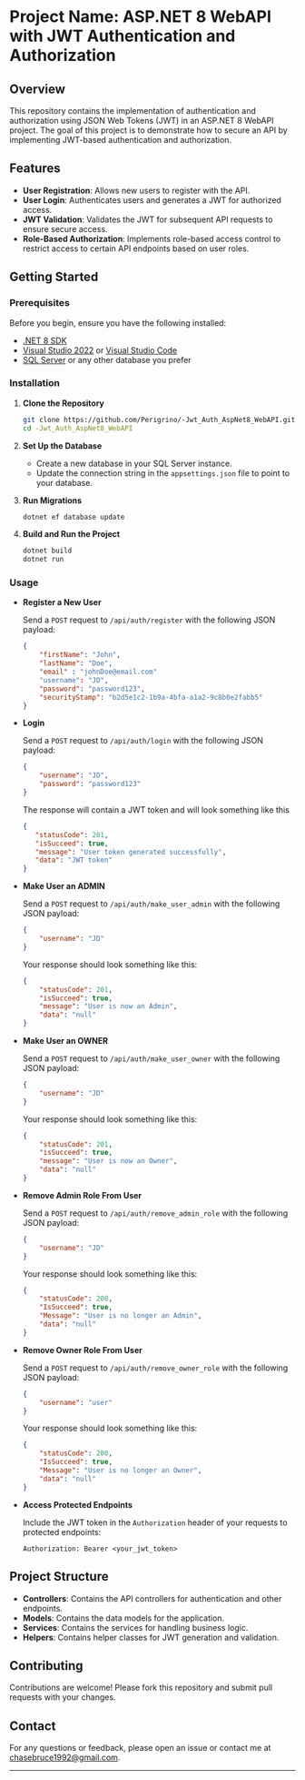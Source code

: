 # Project Name: ASP.NET 8 WebAPI with JWT Authentication and Authorization

## Overview

This repository contains the implementation of authentication and authorization using JSON Web Tokens (JWT) in an ASP.NET 8 WebAPI project. The goal of this project is to demonstrate how to secure an API by implementing JWT-based authentication and authorization.

## Features

- **User Registration**: Allows new users to register with the API.
- **User Login**: Authenticates users and generates a JWT for authorized access.
- **JWT Validation**: Validates the JWT for subsequent API requests to ensure secure access.
- **Role-Based Authorization**: Implements role-based access control to restrict access to certain API endpoints based on user roles.

## Getting Started

### Prerequisites

Before you begin, ensure you have the following installed:

- [.NET 8 SDK](https://dotnet.microsoft.com/download/dotnet/8.0)
- [Visual Studio 2022](https://visualstudio.microsoft.com/) or [Visual Studio Code](https://code.visualstudio.com/)
- [SQL Server](https://www.microsoft.com/en-us/sql-server/sql-server-downloads) or any other database you prefer

### Installation

1. **Clone the Repository**

   ```bash
   git clone https://github.com/Perigrino/-Jwt_Auth_AspNet8_WebAPI.git
   cd -Jwt_Auth_AspNet8_WebAPI
   ```

2. **Set Up the Database**

   - Create a new database in your SQL Server instance.
   - Update the connection string in the `appsettings.json` file to point to your database.

3. **Run Migrations**

   ```bash
   dotnet ef database update
   ```

4. **Build and Run the Project**

   ```bash
   dotnet build
   dotnet run
   ```

### Usage

- **Register a New User**

  Send a `POST` request to `/api/auth/register` with the following JSON payload:

  ```json
  {
      "firstName": "John",
      "lastName": "Doe",
      "email" : "johnDoe@email.com"
      "username": "JD",
      "password": "password123",
      "securityStamp": "b2d5e1c2-1b9a-4bfa-a1a2-9c8b0e2fabb5"
  }
  ```

- **Login**

  Send a `POST` request to `/api/auth/login` with the following JSON payload:

  ```json
  {
      "username": "JD",
      "password": "password123"
  }
  ```
  The response will contain a JWT token and will look something like this 
   ```json
  {
      "statusCode": 201,
      "isSucceed": true,
      "message": "User token generated successfully",
      "data": "JWT token"
  }
  ```

- **Make User an ADMIN**

  Send a `POST` request to `/api/auth/make_user_admin` with the following JSON payload:

  ```json
  {
      "username": "JD"
  }
  ```

    Your response should look something like this:

    ```json
    {
        "statusCode": 201,
        "isSucceed": true,
        "message": "User is now an Admin",
        "data": "null"
    }
    ```


- **Make User an OWNER**

  Send a `POST` request to `/api/auth/make_user_owner` with the following JSON payload:

  ```json
  {
      "username": "JD"
  }
  ```

  Your response should look something like this:

    ```json
    {
        "statusCode": 201,
        "isSucceed": true,
        "message": "User is now an Owner",
        "data": "null"
    }
    ```


- **Remove Admin Role From User**

  Send a `POST` request to `/api/auth/remove_admin_role` with the following JSON payload:

  ```json
  {
      "username": "JD"
  }
  ```

  Your response should look something like this:

    ```json
    {
        "statusCode": 200,
        "IsSucceed": true,
        "Message": "User is no longer an Admin",
        "data": "null"
    }
    ```



- **Remove Owner Role From User**

  Send a `POST` request to `/api/auth/remove_owner_role` with the following JSON payload:

  ```json
  {
      "username": "user"
  }
  ```

  Your response should look something like this:

    ```json
    {
        "statusCode": 200,
        "IsSucceed": true,
        "Message": "User is no longer an Owner",
        "data": "null"
    }
    ```

- **Access Protected Endpoints**

  Include the JWT token in the `Authorization` header of your requests to protected endpoints:

  ```http
  Authorization: Bearer <your_jwt_token>
  ```

## Project Structure

- **Controllers**: Contains the API controllers for authentication and other endpoints.
- **Models**: Contains the data models for the application.
- **Services**: Contains the services for handling business logic.
- **Helpers**: Contains helper classes for JWT generation and validation.

## Contributing

Contributions are welcome! Please fork this repository and submit pull requests with your changes.


## Contact

For any questions or feedback, please open an issue or contact me at [chasebruce1992@gmail.com](mailto:chasebruce1992@gmail.com).

---